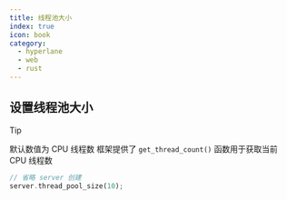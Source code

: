 ```yaml
---
title: 线程池大小
index: true
icon: book
category:
  - hyperlane
  - web
  - rust
---
```


## 设置线程池大小

> [!tip]
> 默认数值为 CPU 线程数
> 框架提供了 `get_thread_count()` 函数用于获取当前 CPU 线程数

```rust
// 省略 server 创建
server.thread_pool_size(10);
```
